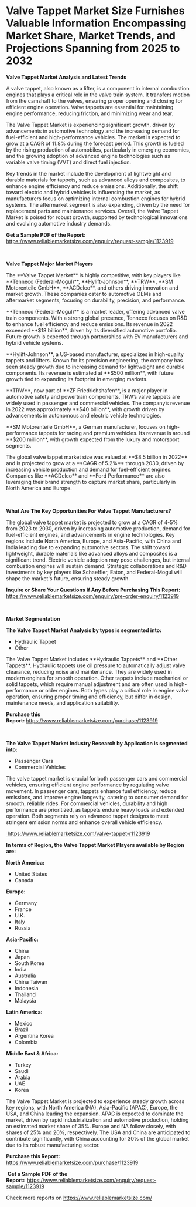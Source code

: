 <p><h1>Valve Tappet Market Size Furnishes Valuable Information Encompassing Market Share, Market Trends, and Projections Spanning from 2025 to 2032</h1></p><p><strong>Valve Tappet Market Analysis and Latest Trends</strong></p>
<p><p>A valve tappet, also known as a lifter, is a component in internal combustion engines that plays a critical role in the valve train system. It transfers motion from the camshaft to the valves, ensuring proper opening and closing for efficient engine operation. Valve tappets are essential for maintaining engine performance, reducing friction, and minimizing wear and tear.</p><p>The Valve Tappet Market is experiencing significant growth, driven by advancements in automotive technology and the increasing demand for fuel-efficient and high-performance vehicles. The market is expected to grow at a CAGR of 11.8% during the forecast period. This growth is fueled by the rising production of automobiles, particularly in emerging economies, and the growing adoption of advanced engine technologies such as variable valve timing (VVT) and direct fuel injection.</p><p>Key trends in the market include the development of lightweight and durable materials for tappets, such as advanced alloys and composites, to enhance engine efficiency and reduce emissions. Additionally, the shift toward electric and hybrid vehicles is influencing the market, as manufacturers focus on optimizing internal combustion engines for hybrid systems. The aftermarket segment is also expanding, driven by the need for replacement parts and maintenance services. Overall, the Valve Tappet Market is poised for robust growth, supported by technological innovations and evolving automotive industry demands.</p></p>
<p><strong>Get a Sample PDF of the Report:&nbsp;</strong> <a href="https://www.reliablemarketsize.com/enquiry/request-sample/1123919?utm_campaign=2005&utm_medium=2&utm_source=Github&utm_content=ia&utm_term=22012025&utm_id=valve-tappet">https://www.reliablemarketsize.com/enquiry/request-sample/1123919</a></p>
<p>&nbsp;</p>
<p><strong>Valve Tappet Major Market Players</strong></p>
<p><p>The **Valve Tappet Market** is highly competitive, with key players like **Tenneco (Federal-Mogul)**, **Hylift-Johnson**, **TRW**, **SM Motorenteile GmbH**, **ACDelco**, and others driving innovation and market growth. These companies cater to automotive OEMs and aftermarket segments, focusing on durability, precision, and performance.</p><p>**Tenneco (Federal-Mogul)** is a market leader, offering advanced valve train components. With a strong global presence, Tenneco focuses on R&D to enhance fuel efficiency and reduce emissions. Its revenue in 2022 exceeded **$18 billion**, driven by its diversified automotive portfolio. Future growth is expected through partnerships with EV manufacturers and hybrid vehicle systems.</p><p>**Hylift-Johnson**, a US-based manufacturer, specializes in high-quality tappets and lifters. Known for its precision engineering, the company has seen steady growth due to increasing demand for lightweight and durable components. Its revenue is estimated at **$500 million**, with future growth tied to expanding its footprint in emerging markets.</p><p>**TRW**, now part of **ZF Friedrichshafen**, is a major player in automotive safety and powertrain components. TRW’s valve tappets are widely used in passenger and commercial vehicles. The company’s revenue in 2022 was approximately **$40 billion**, with growth driven by advancements in autonomous and electric vehicle technologies.</p><p>**SM Motorenteile GmbH**, a German manufacturer, focuses on high-performance tappets for racing and premium vehicles. Its revenue is around **$200 million**, with growth expected from the luxury and motorsport segments.</p><p>The global valve tappet market size was valued at **$8.5 billion in 2022** and is projected to grow at a **CAGR of 5.2%** through 2030, driven by increasing vehicle production and demand for fuel-efficient engines. Companies like **ACDelco** and **Ford Performance** are also leveraging their brand strength to capture market share, particularly in North America and Europe.</p></p>
<p>&nbsp;</p>
<p><strong>What Are The Key Opportunities For Valve Tappet Manufacturers?</strong></p>
<p><p>The global valve tappet market is projected to grow at a CAGR of 4-5% from 2023 to 2030, driven by increasing automotive production, demand for fuel-efficient engines, and advancements in engine technologies. Key regions include North America, Europe, and Asia-Pacific, with China and India leading due to expanding automotive sectors. The shift toward lightweight, durable materials like advanced alloys and composites is a significant trend. Electric vehicle adoption may pose challenges, but internal combustion engines will sustain demand. Strategic collaborations and R&D investments by key players like Schaeffler, Eaton, and Federal-Mogul will shape the market's future, ensuring steady growth.</p></p>
<p><strong>Inquire or Share Your Questions If Any Before Purchasing This Report:</strong> <a href="https://www.reliablemarketsize.com/enquiry/pre-order-enquiry/1123919?utm_campaign=2005&utm_medium=2&utm_source=Github&utm_content=ia&utm_term=22012025&utm_id=valve-tappet">https://www.reliablemarketsize.com/enquiry/pre-order-enquiry/1123919</a></p>
<p>&nbsp;</p>
<p><strong>Market Segmentation</strong></p>
<p><strong>The Valve Tappet Market Analysis by types is segmented into:</strong></p>
<p><ul><li>Hydraulic Tappet</li><li>Other</li></ul></p>
<p><p>The Valve Tappet Market includes **Hydraulic Tappets** and **Other Tappets**. Hydraulic tappets use oil pressure to automatically adjust valve clearance, reducing noise and maintenance. They are widely used in modern engines for smooth operation. Other tappets include mechanical or solid tappets, which require manual adjustment and are often used in high-performance or older engines. Both types play a critical role in engine valve operation, ensuring proper timing and efficiency, but differ in design, maintenance needs, and application suitability.</p></p>
<p><strong>Purchase this Report:&nbsp;</strong><a href="https://www.reliablemarketsize.com/purchase/1123919?utm_campaign=2005&utm_medium=2&utm_source=Github&utm_content=ia&utm_term=22012025&utm_id=valve-tappet">https://www.reliablemarketsize.com/purchase/1123919</a></p>
<p>&nbsp;</p>
<p><strong>The Valve Tappet Market Industry Research by Application is segmented into:</strong></p>
<p><ul><li>Passenger Cars</li><li>Commercial Vehicles</li></ul></p>
<p><p>The valve tappet market is crucial for both passenger cars and commercial vehicles, ensuring efficient engine performance by regulating valve movement. In passenger cars, tappets enhance fuel efficiency, reduce emissions, and improve engine longevity, catering to consumer demand for smooth, reliable rides. For commercial vehicles, durability and high performance are prioritized, as tappets endure heavy loads and extended operation. Both segments rely on advanced tappet designs to meet stringent emission norms and enhance overall vehicle efficiency.</p></p>
<p><a href="https://www.reliablemarketsize.com/valve-tappet-r1123919?utm_campaign=2005&utm_medium=2&utm_source=Github&utm_content=ia&utm_term=22012025&utm_id=valve-tappet">&nbsp;https://www.reliablemarketsize.com/valve-tappet-r1123919</a></p>
<p><strong>In terms of Region, the Valve Tappet Market Players available by Region are:</strong></p>
<p>
    <p> <strong> North America: </strong>
        <ul>
            <li>United States</li>
            <li>Canada</li>
        </ul>
        </p> 
    <p> <strong> Europe: </strong>
        <ul>
            <li>Germany</li>
            <li>France</li>
            <li>U.K.</li>
            <li>Italy</li>
            <li>Russia</li>
        </ul>
        </p> 
    <p> <strong> Asia-Pacific: </strong>
        <ul>
            <li>China</li>
            <li>Japan</li>
            <li>South Korea</li>
            <li>India</li>
            <li>Australia</li>
            <li>China Taiwan</li>
            <li>Indonesia</li>
            <li>Thailand</li>
            <li>Malaysia</li>
        </ul>
        </p> 
    <p> <strong> Latin America: </strong>
        <ul>
            <li>Mexico</li>
            <li>Brazil</li>
            <li>Argentina Korea</li>
            <li>Colombia</li>
        </ul>
        </p> 
    <p> <strong> Middle East & Africa: </strong>
        <ul>
            <li>Turkey</li>
            <li>Saudi</li>
            <li>Arabia</li>
            <li>UAE</li>
            <li>Korea</li>
        </ul>
    </p>
    </p>
<p><p>The Valve Tappet Market is projected to experience steady growth across key regions, with North America (NA), Asia-Pacific (APAC), Europe, the USA, and China leading the expansion. APAC is expected to dominate the market, driven by rapid industrialization and automotive production, holding an estimated market share of 35%. Europe and NA follow closely, with shares of 25% and 20%, respectively. The USA and China are anticipated to contribute significantly, with China accounting for 30% of the global market due to its robust manufacturing sector.</p></p>
<p><strong>Purchase this Report: </strong><a href="https://www.reliablemarketsize.com/purchase/1123919?utm_campaign=2005&utm_medium=2&utm_source=Github&utm_content=ia&utm_term=22012025&utm_id=valve-tappet">https://www.reliablemarketsize.com/purchase/1123919</a></p>
<p>&nbsp;<strong>Get a Sample PDF of the Report:&nbsp;&nbsp;</strong><a href="https://www.reliablemarketsize.com/enquiry/request-sample/1123919?utm_campaign=2005&utm_medium=2&utm_source=Github&utm_content=ia&utm_term=22012025&utm_id=valve-tappet">https://www.reliablemarketsize.com/enquiry/request-sample/1123919</a></p>
<p><strong></strong></p>
<p>Check more reports on <a href="https://www.reliablemarketsize.com/?utm_campaign=2005&utm_medium=2&utm_source=Github&utm_content=ia&utm_term=22012025&utm_id=valve-tappet">https://www.reliablemarketsize.com/</a></p>